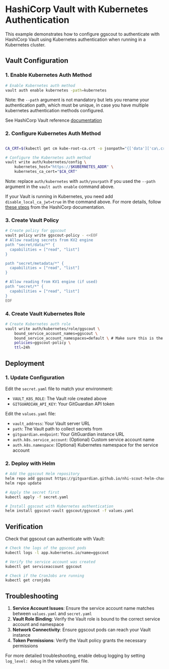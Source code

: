 # HashiCorp Vault with Kubernetes Authentication

This example demonstrates how to configure ggscout to authenticate with HashiCorp Vault using Kubernetes authentication when running in a Kubernetes cluster.

## Vault Configuration

### 1. Enable Kubernetes Auth Method

```bash
# Enable Kubernetes auth method
vault auth enable kubernetes -path=kubernetes
```

Note: the `--path` argument is not mandatory but lets you rename your authentication path, which must be unique, in case you have multiple kubernetes authentication methods configured.

See HashiCorp Vault reference [documentation](https://developer.hashicorp.com/vault/docs/auth/kubernetes#configuration)

### 2. Configure Kubernetes Auth Method

```bash

CA_CRT=$(kubectl get cm kube-root-ca.crt -o jsonpath="{['data']['ca\.crt']}")

# Configure the Kubernetes auth method
vault write auth/kubernetes/config \
    kubernetes_host="https://$KUBERNETES_ADDR" \
    kubernetes_ca_cert="$CA_CRT"
```

Note: replace `auth/kubernetes` with `auth/yourpath` if you used the `--path` argument in the `vault auth enable` command above.

If your Vault is running in Kubernetes, you need add `disable_local_ca_jwt=true` in the command above. For more details, follow [these steps](https://developer.hashicorp.com/vault/docs/auth/kubernetes#use-the-vault-client-s-jwt-as-the-reviewer-jwt) from the HashiCorp documentation.


### 3. Create Vault Policy

```bash
# Create policy for ggscout
vault policy write ggscout-policy - <<EOF
# Allow reading secrets from KV2 engine
path "secret/data/*" {
  capabilities = ["read", "list"]
}

path "secret/metadata/*" {
  capabilities = ["read", "list"]
}

# Allow reading from KV1 engine (if used)
path "secret/*" {
  capabilities = ["read", "list"]
}
EOF
```

### 4. Create Vault Kubernetes Role

```bash
# Create Kubernetes auth role
vault write auth/kubernetes/role/ggscout \
    bound_service_account_names=ggscout \
    bound_service_account_namespaces=default \ # Make sure this is the correct namespace ggscout will be deployed to
    policies=ggscout-policy \
    ttl=24h
```


## Deployment

### 1. Update Configuration

Edit the `secret.yaml` file to match your environment:

- `VAULT_K8S_ROLE`: The Vault role created above
- `GITGUARDIAN_API_KEY`: Your GitGuardian API token

Edit the `values.yaml` file:

- `vault_address`: Your Vault server URL
- `path`: The Vault path to collect secrets from
- `gitguardian.endpoint`: Your GitGuardian instance URL
- `auth.k8s.service_account`: (Optional) Custom service account name
- `auth.k8s.namespace`: (Optional) Kubernetes namespace for the service account

### 2. Deploy with Helm

```bash
# Add the ggscout Helm repository
helm repo add ggscout https://gitguardian.github.io/nhi-scout-helm-charts
helm repo update

# Apply the secret first
kubectl apply -f secret.yaml

# Install ggscout with Kubernetes authentication
helm install ggscout-vault ggscout/ggscout -f values.yaml
```

## Verification

Check that ggscout can authenticate with Vault:

```bash
# Check the logs of the ggscout pods
kubectl logs -l app.kubernetes.io/name=ggscout

# Verify the service account was created
kubectl get serviceaccount ggscout

# Check if the CronJobs are running
kubectl get cronjobs
```

## Troubleshooting

1. **Service Account Issues**: Ensure the service account name matches between `values.yaml` and `secret.yaml`
2. **Vault Role Binding**: Verify the Vault role is bound to the correct service account and namespace
3. **Network Connectivity**: Ensure ggscout pods can reach your Vault instance
4. **Token Permissions**: Verify the Vault policy grants the necessary permissions

For more detailed troubleshooting, enable debug logging by setting `log_level: debug` in the values.yaml file.
